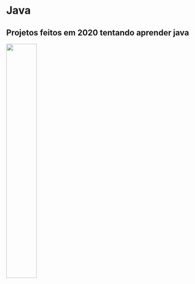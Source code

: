 # <h1>Java</h1>
<h2>Projetos feitos em 2020 tentando aprender java</h2>
<img src='https://media.giphy.com/media/aTGwuEFyg6d8c/giphy.gif' height='40%'>
